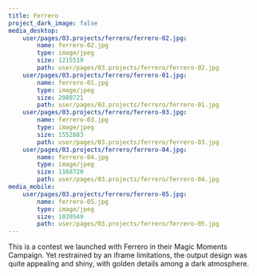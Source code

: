 ```yaml
---
title: Ferrero
project_dark_image: false
media_desktop:
    user/pages/03.projects/ferrero/ferrero-02.jpg:
        name: ferrero-02.jpg
        type: image/jpeg
        size: 1215519
        path: user/pages/03.projects/ferrero/ferrero-02.jpg
    user/pages/03.projects/ferrero/ferrero-01.jpg:
        name: ferrero-01.jpg
        type: image/jpeg
        size: 2080721
        path: user/pages/03.projects/ferrero/ferrero-01.jpg
    user/pages/03.projects/ferrero/ferrero-03.jpg:
        name: ferrero-03.jpg
        type: image/jpeg
        size: 1552883
        path: user/pages/03.projects/ferrero/ferrero-03.jpg
    user/pages/03.projects/ferrero/ferrero-04.jpg:
        name: ferrero-04.jpg
        type: image/jpeg
        size: 1168720
        path: user/pages/03.projects/ferrero/ferrero-04.jpg
media_mobile:
    user/pages/03.projects/ferrero/ferrero-05.jpg:
        name: ferrero-05.jpg
        type: image/jpeg
        size: 1030549
        path: user/pages/03.projects/ferrero/ferrero-05.jpg
---
```


This is a contest we launched with Ferrero in their Magic Moments Campaign. Yet restrained by an iframe limitations, the output design was quite appealing and shiny, with golden details among a dark atmosphere.